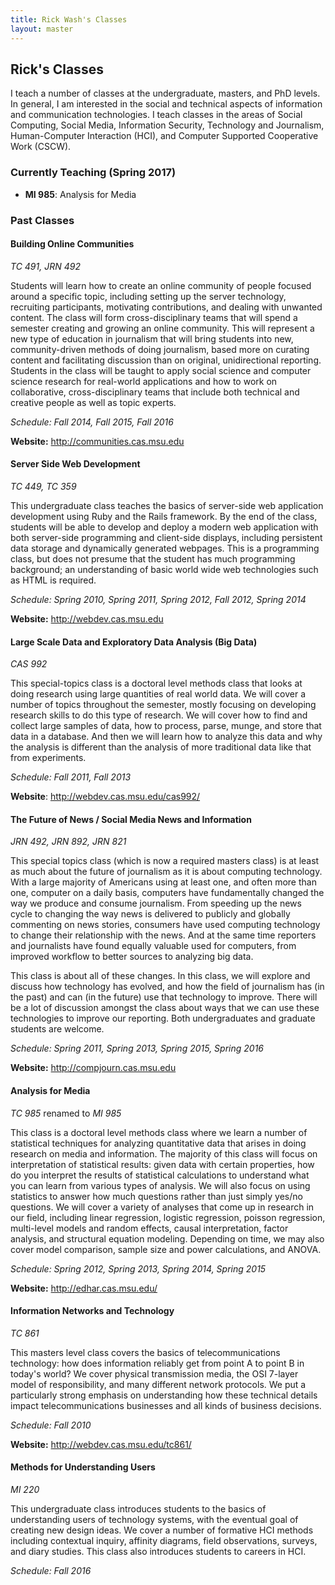 ```yaml
---
title: Rick Wash's Classes
layout: master
---
```


Rick's Classes
--------------

I teach a number of classes at the undergraduate, masters, and PhD levels.  In general, I am interested in the social
and technical aspects of information and communication technologies.  I teach classes in the areas of Social Computing,
Social Media, Information Security, Technology and Journalism, Human-Computer Interaction (HCI), and Computer Supported
Cooperative Work (CSCW).

### Currently Teaching (Spring 2017)

* **MI 985**: Analysis for Media

### Past Classes

#### Building Online Communities

*TC 491, JRN 492*

Students will learn how to create an online community of people focused around
a specific topic, including setting up the server technology, recruiting
participants, motivating contributions, and dealing with unwanted content.  The
class will form cross-disciplinary teams that will spend a semester creating
and growing an online community.  This will represent a new type of education
in journalism that will bring students into new, community-driven methods of
doing journalism, based more on curating content and facilitating discussion
than on original, unidirectional reporting.  Students in the class will be
taught to apply social science and computer science research for real-world
applications and how to work on collaborative, cross-disciplinary teams that
include both technical and creative people as well as topic experts.

*Schedule: Fall 2014, Fall 2015, Fall 2016*

**Website:** <http://communities.cas.msu.edu>

#### Server Side Web Development

*TC 449, TC 359*  

This undergraduate class teaches the basics of server-side web application development using Ruby and the Rails
framework. By the end of the class, students will be able to develop and deploy a modern web application with both
server-side programming and client-side displays, including persistent data storage and dynamically generated webpages.
This is a programming class, but does not presume that the student has much programming background; an understanding of
basic world wide web technologies such as HTML is required.

*Schedule: Spring 2010, Spring 2011, Spring 2012, Fall 2012, Spring 2014*

**Website:** <http://webdev.cas.msu.edu>

#### Large Scale Data and Exploratory Data Analysis (Big Data)

*CAS 992*

This special-topics class is a doctoral level methods class that looks at doing research using large quantities of real
world data. We will cover a number of topics throughout the semester, mostly focusing on developing research skills to
do this type of research. We will cover how to find and collect large samples of data, how to process, parse, munge, and
store that data in a database. And then we will learn how to analyze this data and why the analysis is different than
the analysis of more traditional data like that from experiments.

*Schedule: Fall 2011, Fall 2013*

**Website**: <http://webdev.cas.msu.edu/cas992/>

#### The Future of News / Social Media News and Information

*JRN 492, JRN 892, JRN 821*

This special topics class (which is now a required masters class) is at least as much about the future of journalism as
it is about computing technology. With a large majority of Americans using at least one, and often more than one,
computer on a daily basis, computers have fundamentally changed the way we produce and consume journalism. From speeding
up the news cycle to changing the way news is delivered to publicly and globally commenting on news stories, consumers
have used computing technology to change their relationship with the news. And at the same time reporters and
journalists have found equally valuable used for computers, from improved workflow to better sources to analyzing big
data.

This class is about all of these changes. In this class, we will explore and discuss how technology has evolved, and how
the field of journalism has (in the past) and can (in the future) use that technology to improve. There will be a lot of
discussion amongst the class about ways that we can use these technologies to improve our reporting. Both undergraduates
and graduate students are welcome.

*Schedule: Spring 2011, Spring 2013, Spring 2015, Spring 2016*

**Website:** <http://compjourn.cas.msu.edu>

#### Analysis for Media

*TC 985* renamed to *MI 985*

This class is a doctoral level methods class where we learn a number of statistical techniques for analyzing
quantitative data that arises in doing research on media and information. The majority of this class will focus on
interpretation of statistical results: given data with certain properties, how do you interpret the results of
statistical calculations to understand what you can learn from various types of analysis. We will also focus on using
statistics to answer how much questions rather than just simply yes/no questions. We will cover a variety of analyses
that come up in research in our field, including linear regression, logistic regression, poisson regression, multi-level
models and random effects, causal interpretation, factor analysis, and structural equation modeling. Depending on time,
we may also cover model comparison, sample size and power calculations, and ANOVA.

*Schedule: Spring 2012, Spring 2013, Spring 2014, Spring 2015*

**Website:** <http://edhar.cas.msu.edu/>

#### Information Networks and Technology

*TC 861*

This masters level class covers the basics of telecommunications technology: how does information reliably get from
point A to point B in today's world? We cover physical transmission media, the OSI 7-layer model of responsibility, and
many different network protocols. We put a particularly strong emphasis on understanding how these technical details
impact telecommunications businesses and all kinds of business decisions.

*Schedule: Fall 2010*

**Website:** <http://webdev.cas.msu.edu/tc861/>

#### Methods for Understanding Users

*MI 220*

This undergraduate class introduces students to the basics of understanding users of technology systems, with the
eventual goal of creating new design ideas.  We cover a number of formative HCI methods including contextual inquiry,
affinity diagrams, field observations, surveys, and diary studies.  This class also introduces students to careers in
HCI.

*Schedule: Fall 2016*



